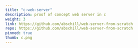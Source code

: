 ```yaml
---
title: "c-web-server"
description: proof of concept web server in c
weight: 3
link: https://github.com/abschill/web-server-from-scratch
repo: https://github.com/abschill/web-server-from-scratch
pinned: true
thumb: c.png
---
```


